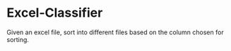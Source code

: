 # Excel-Classifier
Given an excel file, sort into different files based on the column chosen for sorting.
